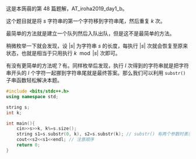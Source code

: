 这是本蒟蒻的第 $48$ 篇题解，AT_iroha2019_day1_b。

这个题目就是将 $s$ 字符串的第一个字符移到字符串尾，然后重复 $k$ 次。

最简单的方法就是建立一个队列然后入队出队，但是这不是最简单的方法。

稍微枚举一下就会发现，设 $|s|$ 为字符串 $s$ 的长度，每执行 $|s|$ 次就会恢复至原来状态，也就是相当于只用执行 $k\mod |s|$ 次即可。

有没有更简单的方法呢？有。同样枚举后发现，执行 $l$ 次得到的字符串就是把字符串开头的 $l$ 个字符一起挪到字符串尾就是最终答案。那么我们可以利用 `substr()` 子串函数轻松解决本题。

```cpp
#include <bits/stdc++.h>
using namespace std;

string s;
int k;

int main(){
    cin>>s>>k, k%=s.size();
    string s1=s.substr(0, k), s2=s.substr(k); // substr() 有两个参数时表示从第一个参数位置开始第二个参数个字符，一个参数时表示从当前位置一直到最后，切记，字符串位置从 0 开始！
    cout<<s2<<s1<<endl; // 注意顺序
    return 0;
}
```